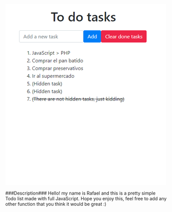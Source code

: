![how looks](https://github.com/GolD3nEvOLut1oN/todo-list/blob/master/image.png?raw=true)

###Description###
Hello! my name is Rafael and this is a pretty simple Todo list made with full JavaScript. Hope you enjoy this, feel free to add any other function that you think it would be great :)
